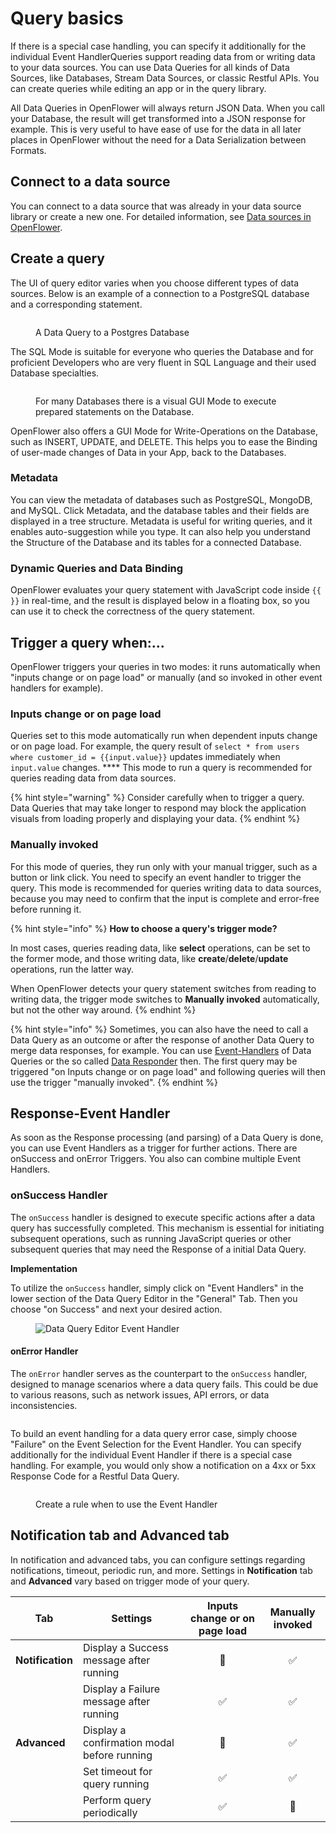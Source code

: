 # Query basics

If there is a special case handling, you can specify it additionally for the individual Event HandlerQueries support reading data from or writing data to your data sources. You can use Data Queries for all kinds of Data Sources, like Databases, Stream Data Sources, or classic Restful APIs. You can create queries while editing an app or in the query library.&#x20;

All Data Queries in OpenFlower will always return JSON Data. When you call your Database, the result will get transformed into a JSON response for example. This is very useful to have ease of use for the data in all later places in OpenFlower without the need for a Data Serialization between Formats.

## Connect to a data source

You can connect to a data source that was already in your data source library or create a new one. For detailed information, see [Data sources in OpenFlower](../data-sources-in-lowcoder/).

## Create a query

The UI of query editor varies when you choose different types of data sources. Below is an example of a connection to a PostgreSQL database and a corresponding statement.

<figure><img src="../../.gitbook/assets/App Editor  Database Query SQL.png" alt=""><figcaption><p>A Data Query to a Postgres Database</p></figcaption></figure>

The SQL Mode is suitable for everyone who queries the Database and for proficient Developers who are very fluent in SQL Language and their used Database specialties.

<figure><img src="../../.gitbook/assets/App Editor  Database Query GUI.png" alt=""><figcaption><p>For many Databases there is a visual GUI Mode to execute prepared statements on the Database.</p></figcaption></figure>

OpenFlower also offers a GUI Mode for Write-Operations on the Database, such as INSERT, UPDATE, and DELETE. This helps you to ease the Binding of user-made changes of Data in your App, back to the Databases.

### Metadata

You can view the metadata of databases such as PostgreSQL, MongoDB, and MySQL. Click Metadata, and the database tables and their fields are displayed in a tree structure. Metadata is useful for writing queries, and it enables auto-suggestion while you type. It can also help you understand the Structure of the Database and its tables for a connected Database.

### Dynamic Queries and Data Binding

OpenFlower evaluates your query statement with JavaScript code inside `{{ }}` in real-time, and the result is displayed below in a floating box, so you can use it to check the correctness of the query statement.

## Trigger a query when:...

OpenFlower triggers your queries in two modes: it runs automatically when "inputs change or on page load" or manually (and so invoked in other event handlers for example).&#x20;

### Inputs change or on page load

Queries set to this mode automatically run when dependent inputs change or on page load. For example, the query result of `select * from users where customer_id = {{input.value}}` updates immediately when `input.value` changes. \*\*\*\* This mode to run a query is recommended for queries reading data from data sources.

{% hint style="warning" %}
Consider carefully when to trigger a query. Data Queries that may take longer to respond may block the application visuals from loading properly and displaying your data.&#x20;
{% endhint %}

### Manually invoked

For this mode of queries, they run only with your manual trigger, such as a button or link click. You need to specify an event handler to trigger the query. This mode is recommended for queries writing data to data sources, because you may need to confirm that the input is complete and error-free before running it.

{% hint style="info" %}
**How to choose a query's trigger mode?**

In most cases, queries reading data, like **select** operations, can be set to the former mode, and those writing data, like **create**/**delete**/**update** operations, run the latter way.

When OpenFlower detects your query statement switches from reading to writing data, the trigger mode switches to **Manually invoked** automatically, but not the other way around.
{% endhint %}

{% hint style="info" %}
Sometimes, you can also have the need to call a Data Query as an outcome or after the response of another Data Query to merge data responses, for example. You can use [Event-Handlers](../../build-applications/app-interaction/event-handlers.md) of Data Queries or the so called [Data Responder](../../business-logic-in-apps/write-javascript/data-responder.md) then. The first query may be triggered "on Inputs change or on page load" and following queries will then use the trigger "manually invoked".
{% endhint %}

## Response-Event Handler

As soon as the Response processing (and parsing) of a Data Query is done, you can use Event Handlers as a trigger for further actions. There are onSuccess and onError Triggers. You also can combine multiple Event Handlers.

### onSuccess Handler

The `onSuccess` handler is designed to execute specific actions after a data query has successfully completed. This mechanism is essential for initiating subsequent operations, such as running JavaScript queries or other subsequent queries that may need the Response of a initial Data Query.

**Implementation**

To utilize the `onSuccess` handler, simply click on "Event Handlers" in the lower section of the Data Query Editor in the "General" Tab. Then you choose "on Success" and next your desired action.

<figure><img src="../../.gitbook/assets/Screenshot 2024-03-12 at 18.59.28.png" alt="Data Query Editor Event Handler"><figcaption></figcaption></figure>

#### onError Handler

The `onError` handler serves as the counterpart to the `onSuccess` handler, designed to manage scenarios where a data query fails. This could be due to various reasons, such as network issues, API errors, or data inconsistencies.

<figure><img src="../../.gitbook/assets/Screenshot 2024-03-12 at 19.01.02.png" alt=""><figcaption></figcaption></figure>

To build an event handling for a data query error case, simply choose "Failure" on the Event Selection for the Event Handler. You can specify additionally for the individual Event Handler if there is a special case handling. For example, you would only show a notification on a 4xx or 5xx Response Code for a Restful Data Query.

<figure><img src="../../.gitbook/assets/Screenshot 2024-03-12 at 19.06.09.png" alt=""><figcaption><p>Create a rule when to use the Event Handler</p></figcaption></figure>

## Notification tab and Advanced tab

In notification and advanced tabs, you can configure settings regarding notifications, timeout, periodic run, and more. Settings in **Notification** tab and **Advanced** vary based on trigger mode of your query.

| Tab              | Settings                                    | Inputs change or on page load | Manually invoked |
| ---------------- | ------------------------------------------- | :---------------------------: | :--------------: |
| **Notification** | Display a Success message after running     |               🚫              |         ✅        |
|                  | Display a Failure message after running     |               ✅               |         ✅        |
| **Advanced**     | Display a confirmation modal before running |         <p>🚫<br></p>         |         ✅        |
|                  | Set timeout for query running               |               ✅               |         ✅        |
|                  | Perform query periodically                  |               ✅               |        🚫        |
